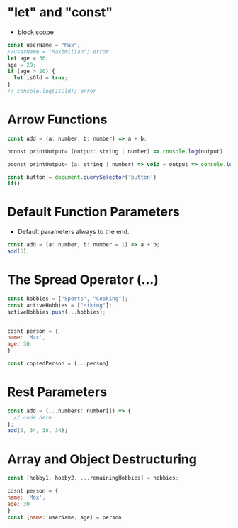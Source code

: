 # "let" and "const"

- block scope

```jsx
const userName = "Max";
//userName = "Maximilian"; error
let age = 30;
age = 29;
if (age > 20) {
  let isOld = true;
}
// console.log(isOld); error
```

# Arrow Functions

```jsx
const add = (a: number, b: number) => a + b;

oconst printOutput= (output: string | number) => console.log(output)

oconst printOutput= (a: string | number) => void = output => console.log(output)

const button = document.querySelector('button')
if()
```

# Default Function Parameters

- Default parameters always to the end.

```jsx
const add = (a: number, b: number = 1) => a + b;
add(5);
```

# The Spread Operator (...)

```jsx
const hobbies = ["Sports", "Cooking"];
const activeHobbies = ["Hiking"];
activeHobbies.push(...hobbies);


cosnt person = {
name: 'Max',
age: 30
}

const copiedPerson = {...person}
```

# Rest Parameters

```jsx
const add = (...numbers: number[]) => {
  // code here
};
add(6, 34, 38, 34);
```

# Array and Object Destructuring

```jsx
const [hobby1, hobby2, ...remainingHobbies] = hobbies;

cosnt person = {
name: 'Max',
age: 30
}
const {name: userName, age} = person
```
